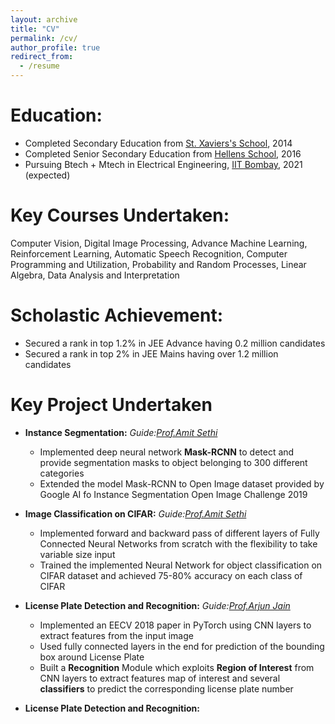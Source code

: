 ```yaml
---
layout: archive
title: "CV"
permalink: /cv/
author_profile: true
redirect_from:
  - /resume
---
```


<!-- {% include base_path %} -->

Education:
======
* Completed Secondary Education from [St. Xaviers's School](https://www.stxaviersjaynagar.in/index.php), 2014
* Completed Senior Secondary Education from [Hellens School](http://www.hellensschool.in/), 2016  
* Pursuing Btech + Mtech in Electrical Engineering, [IIT Bombay](http://www.iitb.ac.in/), 2021 (expected)

Key Courses Undertaken:
======
Computer Vision, Digital Image Processing, Advance Machine Learning, Reinforcement Learning, Automatic Speech Recognition, Computer Programming and Utilization, Probability
and Random Processes, Linear Algebra, Data Analysis and Interpretation

Scholastic Achievement:
======
* Secured a rank in top 1.2% in JEE Advance having 0.2 million candidates
* Secured a rank in top 2% in JEE Mains having over 1.2 million candidates

Key Project Undertaken
======
* **Instance Segmentation:**
*Guide:[Prof.Amit Sethi](https://www.ee.iitb.ac.in/~asethi/)*
    * Implemented deep neural network **Mask-RCNN** to detect and provide segmentation masks to object belonging to 300 different categories
    * Extended the model Mask-RCNN to Open Image dataset provided by Google AI fo Instance Segmentation Open Image Challenge 2019

* **Image Classification on CIFAR:**
*Guide:[Prof.Amit Sethi](https://www.ee.iitb.ac.in/~asethi/)*
    * Implemented forward and backward pass of different layers of Fully Connected Neural Networks from scratch with the flexibility to take variable size input
    * Trained the implemented Neural Network for object classification on CIFAR dataset and achieved 75-80% accuracy on each class of CIFAR

* **License Plate Detection and Recognition:**
*Guide:[Prof.Arjun Jain](https://scholar.google.co.in/citations?user=elmWdycAAAAJ&hl=en)*
    * Implemented an EECV 2018 paper in PyTorch using CNN layers to extract features from the input image
    * Used fully connected layers in the end for prediction of the bounding box around License Plate
    * Built a **Recognition** Module which exploits **Region of Interest** from CNN layers to extract features map of interest and several **classifiers** to predict the corresponding license plate number

* **License Plate Detection and Recognition:**
